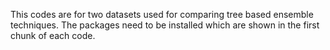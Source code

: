 This codes are for two datasets used for comparing tree based ensemble techniques. The packages need to be installed which are shown in the first chunk of each code.

